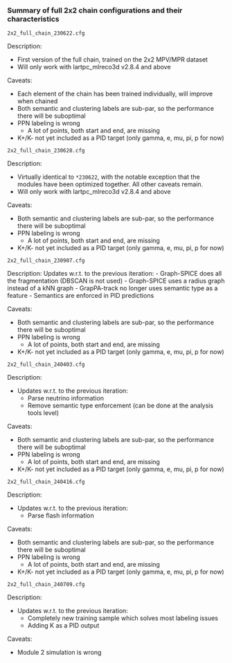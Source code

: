 ### Summary of full 2x2 chain configurations and their characteristics

```shell
2x2_full_chain_230622.cfg
```

Description:
  - First version of the full chain, trained on the 2x2 MPV/MPR dataset
  - Will only work with lartpc\_mlreco3d v2.8.4 and above

Caveats:
  - Each element of the chain has been trained individually, will improve when chained
  - Both semantic and clustering labels are sub-par, so the performance there will be suboptimal
  - PPN labeling is wrong
    - A lot of points, both start and end, are missing
  - K+/K- not yet included as a PID target (only gamma, e, mu, pi, p for now)

```shell
2x2_full_chain_230628.cfg
```

Description:
  - Virtually identical to `*230622`, with the notable exception that the modules have been optimized together. All other caveats remain.
  - Will only work with lartpc\_mlreco3d v2.8.4 and above

Caveats:
  - Both semantic and clustering labels are sub-par, so the performance there will be suboptimal
  - PPN labeling is wrong
    - A lot of points, both start and end, are missing
  - K+/K- not yet included as a PID target (only gamma, e, mu, pi, p for now)

```shell
2x2_full_chain_230907.cfg
```

Description:
  Updates w.r.t. to the previous iteration:
    - Graph-SPICE does all the fragmentation (DBSCAN is not used)
    - Graph-SPICE uses a radius graph instead of a kNN graph
    - GrapPA-track no longer uses semantic type as a feature
    - Semantics are enforced in PID predictions

Caveats:
  - Both semantic and clustering labels are sub-par, so the performance there will be suboptimal
  - PPN labeling is wrong
    - A lot of points, both start and end, are missing
  - K+/K- not yet included as a PID target (only gamma, e, mu, pi, p for now)


```shell
2x2_full_chain_240403.cfg
```

Description:
  - Updates w.r.t. to the previous iteration:
    - Parse neutrino information
    - Remove semantic type enforcement (can be done at the analysis tools level)

Caveats:
  - Both semantic and clustering labels are sub-par, so the performance there will be suboptimal
  - PPN labeling is wrong
    - A lot of points, both start and end, are missing
  - K+/K- not yet included as a PID target (only gamma, e, mu, pi, p for now)


```shell
2x2_full_chain_240416.cfg
```

Description:
  - Updates w.r.t. to the previous iteration:
    - Parse flash information

Caveats:
  - Both semantic and clustering labels are sub-par, so the performance there will be suboptimal
  - PPN labeling is wrong
    - A lot of points, both start and end, are missing
  - K+/K- not yet included as a PID target (only gamma, e, mu, pi, p for now)


```shell
2x2_full_chain_240709.cfg
```

Description:
  - Updates w.r.t. to the previous iteration:
    - Completely new training sample which solves most labeling issues
    - Adding K as a PID output

Caveats:
  - Module 2 simulation is wrong

